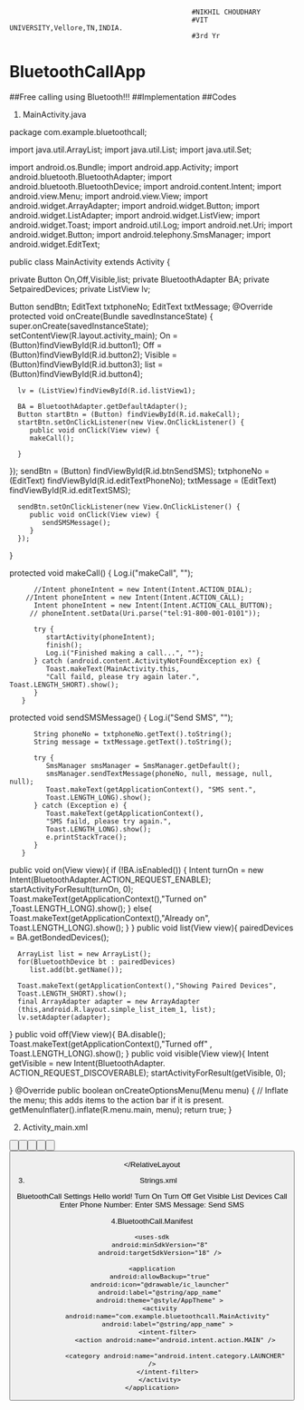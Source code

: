                                                  #NIKHIL CHOUDHARY
                                                 #VIT UNIVERSITY,Vellore,TN,INDIA.
                                                 #3rd Yr
# BluetoothCallApp
##Free calling using Bluetooth!!! 
##Implementation
##Codes

1.	MainActivity.java

package com.example.bluetoothcall;

import java.util.ArrayList;
import java.util.List;
import java.util.Set;

import android.os.Bundle;
import android.app.Activity;
import android.bluetooth.BluetoothAdapter;
import android.bluetooth.BluetoothDevice;
import android.content.Intent;
import android.view.Menu;
import android.view.View;
import android.widget.ArrayAdapter;
import android.widget.Button;
import android.widget.ListAdapter;
import android.widget.ListView;
import android.widget.Toast;
import android.util.Log;
import android.net.Uri;
import android.widget.Button;
import android.telephony.SmsManager;
import android.widget.EditText;

public class MainActivity extends Activity {

   private Button On,Off,Visible,list;
   private BluetoothAdapter BA;
   private Set<BluetoothDevice>pairedDevices;
   private ListView lv;
   
   Button sendBtn;
   EditText txtphoneNo;
   EditText txtMessage;
   @Override
   protected void onCreate(Bundle savedInstanceState) {
      super.onCreate(savedInstanceState);
      setContentView(R.layout.activity_main);
      On = (Button)findViewById(R.id.button1);
      Off = (Button)findViewById(R.id.button2);
      Visible = (Button)findViewById(R.id.button3);
      list = (Button)findViewById(R.id.button4);

      lv = (ListView)findViewById(R.id.listView1);

      BA = BluetoothAdapter.getDefaultAdapter();
      Button startBtn = (Button) findViewById(R.id.makeCall);
      startBtn.setOnClickListener(new View.OnClickListener() {
         public void onClick(View view) {
         makeCall();
         
      }
   });
      sendBtn = (Button) findViewById(R.id.btnSendSMS);
      txtphoneNo = (EditText) findViewById(R.id.editTextPhoneNo);
      txtMessage = (EditText) findViewById(R.id.editTextSMS);

      sendBtn.setOnClickListener(new View.OnClickListener() {
         public void onClick(View view) {
            sendSMSMessage();
         }
      });

   }
   
   protected void makeCall() {
	      Log.i("makeCall", "");

	      //Intent phoneIntent = new Intent(Intent.ACTION_DIAL);
	    //Intent phoneIntent = new Intent(Intent.ACTION_CALL);
	      Intent phoneIntent = new Intent(Intent.ACTION_CALL_BUTTON);
	     // phoneIntent.setData(Uri.parse("tel:91-800-001-0101"));

	      try {
	         startActivity(phoneIntent);
	         finish();
	         Log.i("Finished making a call...", "");
	      } catch (android.content.ActivityNotFoundException ex) {
	         Toast.makeText(MainActivity.this, 
	         "Call faild, please try again later.", Toast.LENGTH_SHORT).show();
	      }
	   }
   protected void sendSMSMessage() {
	      Log.i("Send SMS", "");

	      String phoneNo = txtphoneNo.getText().toString();
	      String message = txtMessage.getText().toString();

	      try {
	         SmsManager smsManager = SmsManager.getDefault();
	         smsManager.sendTextMessage(phoneNo, null, message, null, null);
	         Toast.makeText(getApplicationContext(), "SMS sent.",
	         Toast.LENGTH_LONG).show();
	      } catch (Exception e) {
	         Toast.makeText(getApplicationContext(),
	         "SMS faild, please try again.",
	         Toast.LENGTH_LONG).show();
	         e.printStackTrace();
	      }
	   }
   public void on(View view){
      if (!BA.isEnabled()) {
         Intent turnOn = new Intent(BluetoothAdapter.ACTION_REQUEST_ENABLE);
         startActivityForResult(turnOn, 0);
         Toast.makeText(getApplicationContext(),"Turned on" 
         ,Toast.LENGTH_LONG).show();
      }
      else{
         Toast.makeText(getApplicationContext(),"Already on",
         Toast.LENGTH_LONG).show();
         }
   }
   public void list(View view){
      pairedDevices = BA.getBondedDevices();

      ArrayList list = new ArrayList();
      for(BluetoothDevice bt : pairedDevices)
         list.add(bt.getName());

      Toast.makeText(getApplicationContext(),"Showing Paired Devices",
      Toast.LENGTH_SHORT).show();
      final ArrayAdapter adapter = new ArrayAdapter
      (this,android.R.layout.simple_list_item_1, list);
      lv.setAdapter(adapter);

   }
   public void off(View view){
      BA.disable();
      Toast.makeText(getApplicationContext(),"Turned off" ,
      Toast.LENGTH_LONG).show();
   }
   public void visible(View view){
      Intent getVisible = new Intent(BluetoothAdapter.
      ACTION_REQUEST_DISCOVERABLE);
      startActivityForResult(getVisible, 0);

   }
   @Override
   public boolean onCreateOptionsMenu(Menu menu) {
      // Inflate the menu; this adds items to the action bar if it is present.
      getMenuInflater().inflate(R.menu.main, menu);
      return true;
   }

2.	Activity_main.xml

<RelativeLayout xmlns:android="http://schemas.android.com/apk/res/android"
    xmlns:tools="http://schemas.android.com/tools"
    android:layout_width="match_parent"
    android:layout_height="wrap_content"
    android:paddingBottom="@dimen/activity_vertical_margin"
    android:paddingLeft="@dimen/activity_horizontal_margin"
    android:paddingRight="@dimen/activity_horizontal_margin"
    android:paddingTop="@dimen/activity_vertical_margin"
    tools:context=".MainActivity" >

   <ScrollView
      android:id="@+id/scrollView1"
      android:layout_width="wrap_content"
      android:layout_height="wrap_content"
      android:layout_alignParentBottom="true"
      android:layout_alignParentLeft="true"
      android:layout_alignParentRight="true"
      android:layout_alignParentTop="true" >

   <LinearLayout
      android:layout_width="match_parent"
      android:layout_height="match_parent"
      android:orientation="vertical" >
    

   <TextView
      android:id="@+id/textView1"
      android:layout_width="wrap_content"
      android:layout_height="wrap_content"
      android:text="@string/app_name"
      android:textAppearance="?android:attr/textAppearanceLarge" />

   <Button
      android:id="@+id/button1"
      android:layout_width="wrap_content"
      android:layout_height="wrap_content"
      android:onClick="on"
      android:text="@string/on" />

   <Button
      android:id="@+id/button2"
      android:layout_width="wrap_content"
      android:layout_height="wrap_content"
      android:onClick="visible"
      android:text="@string/Visible" />

   <Button
      android:id="@+id/button3"
      android:layout_width="wrap_content"
      android:layout_height="wrap_content"
      android:onClick="list"
      android:text="@string/List" />

   <Button
      android:id="@+id/button4"
      android:layout_width="wrap_content"
      android:layout_height="wrap_content"
      android:onClick="off"
      android:text="@string/off" />
   
   <Button 
       android:id="@+id/makeCall"
   android:layout_width="fill_parent"
   android:layout_height="wrap_content"
   android:text="@string/make_call"/>
   <TextView
   android:id="@+id/textViewPhoneNo"
   android:layout_width="wrap_content"
   android:layout_height="wrap_content"
   android:text="@string/phone_label" />

   <EditText
   android:id="@+id/editTextPhoneNo"
   android:layout_width="fill_parent"
   android:layout_height="wrap_content"
   android:inputType="phone"/>

   <TextView
   android:id="@+id/textViewMessage"
   android:layout_width="wrap_content"
   android:layout_height="wrap_content"
   android:text="@string/sms_label" />

   <EditText
   android:id="@+id/editTextSMS"
   android:layout_width="fill_parent"
   android:layout_height="wrap_content"
   android:inputType="textMultiLine"/>

   <Button
       android:id="@+id/btnSendSMS"
       android:layout_width="fill_parent"
       android:layout_height="match_parent"
       android:text="@string/send_sms_label" />

   <ListView
      android:id="@+id/listView1"
      android:layout_width="match_parent"
      android:layout_height="wrap_content"
      android:visibility="visible" >

   </ListView>

   </LinearLayout>
</ScrollView>

</RelativeLayout

3.	Strings.xml

<?xml version="1.0" encoding="utf-8"?>
<resources>

   <string name="app_name">BluetoothCall</string>
   <string name="action_settings">Settings</string>
   <string name="hello_world">Hello world!</string>
   <string name="on">Turn On</string>
   <string name="off">Turn Off</string>
   <string name="Visible">Get Visible</string>
   <string name="List">List Devices</string>
   <string name="make_call">Call</string>
   <string name="phone_label">Enter Phone Number:</string>
    <string name="sms_label">Enter SMS Message:</string>
    <string name="send_sms_label">Send SMS</string>
    

</resources>







4.BluetoothCall.Manifest

<?xml version="1.0" encoding="utf-8"?>
<manifest xmlns:android="http://schemas.android.com/apk/res/android"
    package="com.example.bluetoothcall"
    android:versionCode="1"
    android:versionName="1.0" >

    <uses-sdk
        android:minSdkVersion="8"
        android:targetSdkVersion="18" />

    <application
        android:allowBackup="true"
        android:icon="@drawable/ic_launcher"
        android:label="@string/app_name"
        android:theme="@style/AppTheme" >
        <activity
            android:name="com.example.bluetoothcall.MainActivity"
            android:label="@string/app_name" >
            <intent-filter>
                <action android:name="android.intent.action.MAIN" />

                <category android:name="android.intent.category.LAUNCHER" />
            </intent-filter>
        </activity>
    </application>

</manifest>
